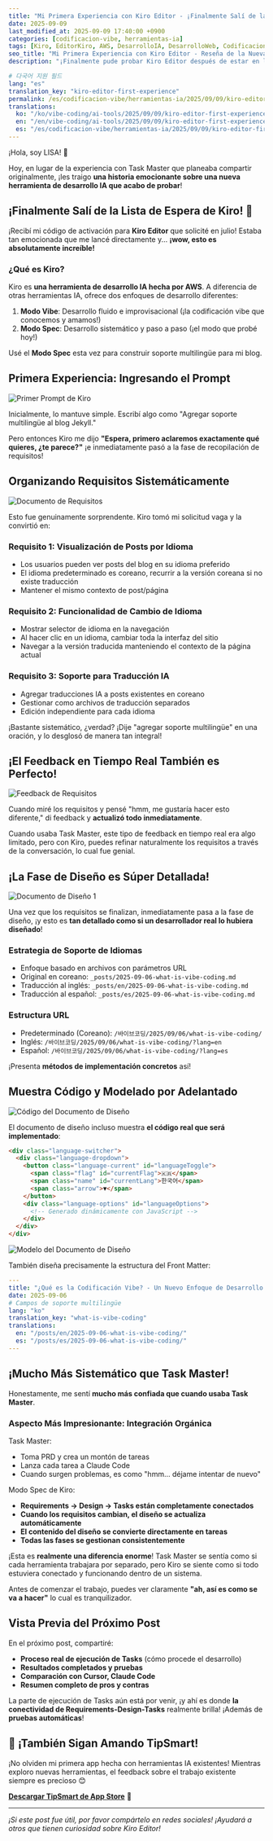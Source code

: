 ```yaml
---
title: "Mi Primera Experiencia con Kiro Editor - ¡Finalmente Salí de la Lista de Espera!"
date: 2025-09-09
last_modified_at: 2025-09-09 17:40:00 +0900
categories: [codificacion-vibe, herramientas-ia]
tags: [Kiro, EditorKiro, AWS, DesarrolloIA, DesarrolloWeb, CodificacionVibe, ModoSpec, Cursor, Claude, Codex, Gemini, ColaboracionIA, EntornoDesarrollo]
seo_title: "Mi Primera Experiencia con Kiro Editor - Reseña de la Nueva Herramienta de Desarrollo IA de AWS"
description: "¡Finalmente pude probar Kiro Editor después de estar en lista de espera desde julio! Comparto mi experiencia detallada con los modos de desarrollo Vibe y Spec y su proceso sistemático."

# 다국어 지원 필드
lang: "es"
translation_key: "kiro-editor-first-experience"
permalink: /es/codificacion-vibe/herramientas-ia/2025/09/09/kiro-editor-first-experience.html
translations:
  ko: "/ko/vibe-coding/ai-tools/2025/09/09/kiro-editor-first-experience.html"
  en: "/en/vibe-coding/ai-tools/2025/09/09/kiro-editor-first-experience.html"
  es: "/es/codificacion-vibe/herramientas-ia/2025/09/09/kiro-editor-first-experience.html"
---
```


¡Hola, soy LISA! 🙂

Hoy, en lugar de la experiencia con Task Master que planeaba compartir originalmente, ¡les traigo **una historia emocionante sobre una nueva herramienta de desarrollo IA que acabo de probar**!

## ¡Finalmente Salí de la Lista de Espera de Kiro! 🎉

¡Recibí mi código de activación para **Kiro Editor** que solicité en julio! Estaba tan emocionada que me lancé directamente y... **¡wow, esto es absolutamente increíble!**

### ¿Qué es Kiro?

Kiro es **una herramienta de desarrollo IA hecha por AWS**. A diferencia de otras herramientas IA, ofrece dos enfoques de desarrollo diferentes:

1. **Modo Vibe**: Desarrollo fluido e improvisacional (¡la codificación vibe que conocemos y amamos!)
2. **Modo Spec**: Desarrollo sistemático y paso a paso (¡el modo que probé hoy!)

Usé el **Modo Spec** esta vez para construir soporte multilingüe para mi blog.

## Primera Experiencia: Ingresando el Prompt

![Primer Prompt de Kiro](/assets/images/kido/01_fire_prompt.png)

Inicialmente, lo mantuve simple. Escribí algo como "Agregar soporte multilingüe al blog Jekyll."

Pero entonces Kiro me dijo **"Espera, primero aclaremos exactamente qué quieres, ¿te parece?"** ¡e inmediatamente pasó a la fase de recopilación de requisitos!

## Organizando Requisitos Sistemáticamente

![Documento de Requisitos](/assets/images/kido/02_requirements.png)

Esto fue genuinamente sorprendente. Kiro tomó mi solicitud vaga y la convirtió en:

### **Requisito 1: Visualización de Posts por Idioma**
- Los usuarios pueden ver posts del blog en su idioma preferido
- El idioma predeterminado es coreano, recurrir a la versión coreana si no existe traducción
- Mantener el mismo contexto de post/página

### **Requisito 2: Funcionalidad de Cambio de Idioma**  
- Mostrar selector de idioma en la navegación
- Al hacer clic en un idioma, cambiar toda la interfaz del sitio
- Navegar a la versión traducida manteniendo el contexto de la página actual

### **Requisito 3: Soporte para Traducción IA**
- Agregar traducciones IA a posts existentes en coreano
- Gestionar como archivos de traducción separados
- Edición independiente para cada idioma

¡Bastante sistemático, ¿verdad? ¡Dije "agregar soporte multilingüe" en una oración, y lo desglosó de manera tan integral!

## ¡El Feedback en Tiempo Real También es Perfecto!

![Feedback de Requisitos](/assets/images/kido/03_requirements_feedback.png)

Cuando miré los requisitos y pensé "hmm, me gustaría hacer esto diferente," di feedback y **actualizó todo inmediatamente**.

Cuando usaba Task Master, este tipo de feedback en tiempo real era algo limitado, pero con Kiro, puedes refinar naturalmente los requisitos a través de la conversación, lo cual fue genial.

## ¡La Fase de Diseño es Súper Detallada!

![Documento de Diseño 1](/assets/images/kido/04_design_part1.png)

Una vez que los requisitos se finalizan, inmediatamente pasa a la fase de diseño, ¡y esto es **tan detallado como si un desarrollador real lo hubiera diseñado**!

### **Estrategia de Soporte de Idiomas**
- Enfoque basado en archivos con parámetros URL
- Original en coreano: `_posts/2025-09-06-what-is-vibe-coding.md`
- Traducción al inglés: `_posts/en/2025-09-06-what-is-vibe-coding.md`  
- Traducción al español: `_posts/es/2025-09-06-what-is-vibe-coding.md`

### **Estructura URL**
- Predeterminado (Coreano): `/바이브코딩/2025/09/06/what-is-vibe-coding/`
- Inglés: `/바이브코딩/2025/09/06/what-is-vibe-coding/?lang=en`
- Español: `/바이브코딩/2025/09/06/what-is-vibe-coding/?lang=es`

¡Presenta **métodos de implementación concretos** así!

## Muestra Código y Modelado por Adelantado

![Código del Documento de Diseño](/assets/images/kido/04_design_part2_code.png)

El documento de diseño incluso muestra **el código real que será implementado**:

```html
<div class="language-switcher">
  <div class="language-dropdown">
    <button class="language-current" id="languageToggle">
      <span class="flag" id="currentFlag">🇰🇷</span>
      <span class="name" id="currentLang">한국어</span>
      <span class="arrow">▼</span>
    </button>
    <div class="language-options" id="languageOptions">
      <!-- Generado dinámicamente con JavaScript -->
    </div>
  </div>
</div>
```

![Modelo del Documento de Diseño](/assets/images/kido/04_design_part3_model.png)

También diseña precisamente la estructura del Front Matter:

```yaml
---
title: "¿Qué es la Codificación Vibe? - Un Nuevo Enfoque de Desarrollo en la Era IA"
date: 2025-09-06
# Campos de soporte multilingüe
lang: "ko"
translation_key: "what-is-vibe-coding"
translations:
  en: "/posts/en/2025-09-06-what-is-vibe-coding/"
  es: "/posts/es/2025-09-06-what-is-vibe-coding/"
---
```

## ¡Mucho Más Sistemático que Task Master!

Honestamente, me sentí **mucho más confiada que cuando usaba Task Master**.

### **Aspecto Más Impresionante: Integración Orgánica**

Task Master:
- Toma PRD y crea un montón de tareas
- Lanza cada tarea a Claude Code  
- Cuando surgen problemas, es como "hmm... déjame intentar de nuevo"

Modo Spec de Kiro:
- **Requirements → Design → Tasks están completamente conectados**
- **Cuando los requisitos cambian, el diseño se actualiza automáticamente**
- **El contenido del diseño se convierte directamente en tareas**
- **Todas las fases se gestionan consistentemente**

¡Esta es **realmente una diferencia enorme**! Task Master se sentía como si cada herramienta trabajara por separado, pero Kiro se siente como si todo estuviera conectado y funcionando dentro de un sistema.

Antes de comenzar el trabajo, puedes ver claramente **"ah, así es como se va a hacer"** lo cual es tranquilizador.

## Vista Previa del Próximo Post

En el próximo post, compartiré:
- **Proceso real de ejecución de Tasks** (cómo procede el desarrollo)
- **Resultados completados y pruebas**
- **Comparación con Cursor, Claude Code**
- **Resumen completo de pros y contras**

La parte de ejecución de Tasks aún está por venir, ¡y ahí es donde **la conectividad de Requirements-Design-Tasks** realmente brilla! ¡Además de **pruebas automáticas**!

## 📱 ¡También Sigan Amando TipSmart!

¡No olviden mi primera app hecha con herramientas IA existentes! Mientras exploro nuevas herramientas, el feedback sobre el trabajo existente siempre es precioso 😊

**[Descargar TipSmart de App Store](https://apps.apple.com/app/tipsmart-tip-calculator/id6749946714)** 📱

---

*¡Si este post fue útil, por favor compártelo en redes sociales! ¡Ayudará a otros que tienen curiosidad sobre Kiro Editor!*